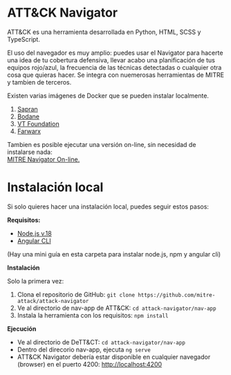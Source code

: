 <h1 dir="auto">ATT&amp;CK Navigator</h1>

<p dir="auto">ATT&amp;CK es una herramienta desarrollada en Python, HTML, SCSS y TypeScript.</p>

<p>El uso del navegador es muy amplio: puedes usar el Navigator para hacerte una idea de tu cobertura defensiva, llevar acabo una planificación de tus equipos rojo/azul, la frecuencia de las técnicas detectadas o cualquier otra cosa que quieras hacer. Se integra con nuemerosas herramientas de MITRE y tambien de terceros.</p>
 
<p dir="auto">Existen varias imágenes de Docker que se pueden instalar localmente.</p>
<ol>
<li><a href="https://hub.docker.com/r/sapran/attack-navigator-docker">Sapran</a></li>
<li><a href="https://hub.docker.com/r/bodane/attack-navigator">Bodane</a></li>
<li><a href="https://hub.docker.com/r/vtfoundation/attack-navigator">VT Foundation</a></li>
<li><a href="https://hub.docker.com/r/farwarx/attack-navigator">Farwarx</a></li></ol>

<p dir="auto">Tambien es posible ejecutar una versión on-line, sin necesidad de instalarse nada:<br>
<a href="https://mitre-attack.github.io/attack-navigator/">MITRE Navigator On-line.</a></p>

<h1 dir="auto">Instalación local</h1>
<p dir="auto">Si solo quieres hacer una instalación local, puedes seguir estos pasos:</p>

<p dir="auto"><strong>Requisitos:</strong></p>
<ul dir="auto">
<li><a href="https://nodejs.org/en">Node.js v.18</a></li>
<li><a href="https://angular.io/cli">Angular CLI</a></li></ul>
<p>(Hay una mini guía en esta carpeta para instalar node.js, npm y angular cli)</p>

<p dir="auto"><strong>Instalación</strong></p>
<p>Solo la primera vez:</p>
<ol>
<li>Clona el repositorio de GitHub: <code>git clone https://github.com/mitre-attack/attack-navigator</code></li>
<li>Ve al directorio de nav-app de ATT&CK: <code>cd attack-navigator/nav-app</code></li>
<li>Instala la herramienta con los requisitos: <code>npm install</code></li>
</ol>

<p dir="auto"><strong>Ejecución</strong></p>
<ul dir="auto">
<li>Ve al directorio de DeTT&CT: <code>cd attack-navigator/nav-app</code></li>
<li>Dentro del direcorio nav-app, ejecuta <code>ng serve</code></li>
<li>ATT&CK Navigator debería estar disponible en cualquier navegador (browser) en el puerto 4200: <a href="http://localhost:4200">http://localhost:4200 </a></li> 
</ul>
